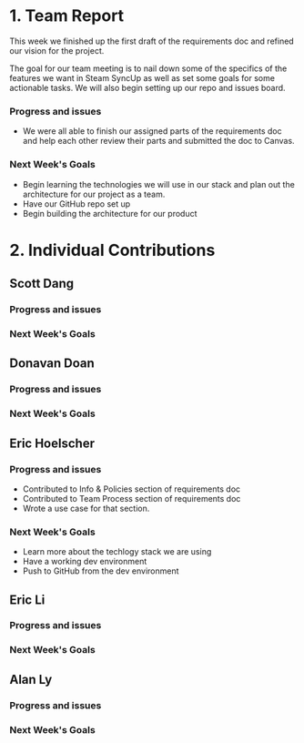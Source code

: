 # 1. Team Report

This week we finished up the first draft of the requirements doc and refined our vision for the project.

The goal for our team meeting is to nail down some of the specifics of the features we want in Steam SyncUp as well as set some goals for some actionable tasks. We will also begin setting up our repo and issues board.

### Progress and issues

-   We were all able to finish our assigned parts of the requirements doc and help each other review their parts and submitted the doc to Canvas.

### Next Week's Goals

-   Begin learning the technologies we will use in our stack and plan out the architecture for our project as a team.
-   Have our GitHub repo set up
-   Begin building the architecture for our product

# 2. Individual Contributions

## Scott Dang

### Progress and issues

### Next Week's Goals

## Donavan Doan

### Progress and issues

### Next Week's Goals

## Eric Hoelscher

### Progress and issues

-   Contributed to Info & Policies section of requirements doc
-   Contributed to Team Process section of requirements doc
-   Wrote a use case for that section.

### Next Week's Goals

-   Learn more about the techlogy stack we are using
-   Have a working dev environment
-   Push to GitHub from the dev environment

## Eric Li

### Progress and issues

### Next Week's Goals

## Alan Ly

### Progress and issues

### Next Week's Goals
